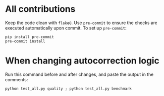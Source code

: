 # All contributions
Keep the code clean with `flake8`. Use `pre-commit` to ensure the checks are executed automatically upon commit. To set up `pre-commit`:
```
pip install pre-commit
pre-commit install
```

# When changing autocorrection logic
Run this command before and after changes, and paste the output in the comments:
```
python test_all.py quality ; python test_all.py benchmark
```
